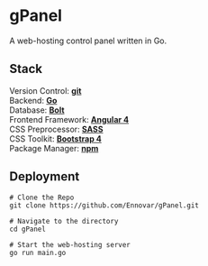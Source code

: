 # gPanel

A web-hosting control panel written in Go.

## Stack

Version Control: __[git](https://git-scm.com/)__  
Backend: __[Go](https://golang.org/)__  
Database: __[Bolt](https://github.com/boltdb/bolt)__  
Frontend Framework: __[Angular 4](https://angular.io/)__  
CSS Preprocessor: __[SASS](http://sass-lang.com/)__  
CSS Toolkit: __[Bootstrap 4](http://getbootstrap.com/)__  
Package Manager: __[npm](https://www.npmjs.com/)__

## Deployment

```shell
# Clone the Repo
git clone https://github.com/Ennovar/gPanel.git

# Navigate to the directory
cd gPanel

# Start the web-hosting server
go run main.go
```
